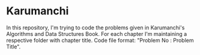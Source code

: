 # Karumanchi
In this repository, I'm trying to code the problems given in Karumanchi's Algorithms and Data Structures Book.
For each chapter I'm maintaining a respective folder with chapter title.
Code file format: "Problem No : Problem Title".
